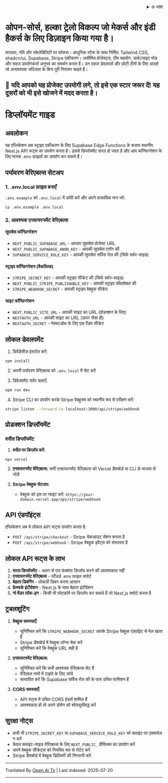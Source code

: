 <div align="right">
  <details>
    <summary >🌐 भाषा</summary>
    <div>
      <div align="center">
        <a href="https://openaitx.github.io/view.html?user=Uaghazade1&project=kanba&lang=en">English</a>
        | <a href="https://openaitx.github.io/view.html?user=Uaghazade1&project=kanba&lang=zh-CN">简体中文</a>
        | <a href="https://openaitx.github.io/view.html?user=Uaghazade1&project=kanba&lang=zh-TW">繁體中文</a>
        | <a href="https://openaitx.github.io/view.html?user=Uaghazade1&project=kanba&lang=ja">日本語</a>
        | <a href="https://openaitx.github.io/view.html?user=Uaghazade1&project=kanba&lang=ko">한국어</a>
        | <a href="https://openaitx.github.io/view.html?user=Uaghazade1&project=kanba&lang=hi">हिन्दी</a>
        | <a href="https://openaitx.github.io/view.html?user=Uaghazade1&project=kanba&lang=th">ไทย</a>
        | <a href="https://openaitx.github.io/view.html?user=Uaghazade1&project=kanba&lang=fr">Français</a>
        | <a href="https://openaitx.github.io/view.html?user=Uaghazade1&project=kanba&lang=de">Deutsch</a>
        | <a href="https://openaitx.github.io/view.html?user=Uaghazade1&project=kanba&lang=es">Español</a>
        | <a href="https://openaitx.github.io/view.html?user=Uaghazade1&project=kanba&lang=it">Itapano</a>
        | <a href="https://openaitx.github.io/view.html?user=Uaghazade1&project=kanba&lang=ru">Русский</a>
        | <a href="https://openaitx.github.io/view.html?user=Uaghazade1&project=kanba&lang=pt">Português</a>
        | <a href="https://openaitx.github.io/view.html?user=Uaghazade1&project=kanba&lang=nl">Nederlands</a>
        | <a href="https://openaitx.github.io/view.html?user=Uaghazade1&project=kanba&lang=pl">Polski</a>
        | <a href="https://openaitx.github.io/view.html?user=Uaghazade1&project=kanba&lang=ar">العربية</a>
        | <a href="https://openaitx.github.io/view.html?user=Uaghazade1&project=kanba&lang=fa">فارسی</a>
        | <a href="https://openaitx.github.io/view.html?user=Uaghazade1&project=kanba&lang=tr">Türkçe</a>
        | <a href="https://openaitx.github.io/view.html?user=Uaghazade1&project=kanba&lang=vi">Tiếng Việt</a>
        | <a href="https://openaitx.github.io/view.html?user=Uaghazade1&project=kanba&lang=id">Bahasa Indonesia</a>
      </div>
    </div>
  </details>
</div>

# ओपन-सोर्स, हल्का ट्रेलो विकल्प जो मेकर्स और इंडी हैकर्स के लिए डिज़ाइन किया गया है।

सरलता, गति और स्केलेबिलिटी पर फोकस।
आधुनिक स्टैक के साथ निर्मित: Tailwind CSS, shadcn/ui, Supabase, Stripe एकीकरण।
असीमित प्रोजेक्ट्स, टीम सहयोग, डार्क/लाइट मोड और सहज उपयोगकर्ता अनुभव का समर्थन करता है।
उन एकल डेवलपर्स और छोटी टीमों के लिए आदर्श जो अनावश्यक जटिलता के बिना पूरी नियंत्रण चाहते हैं।

## 🌟 यदि आपको यह प्रोजेक्ट उपयोगी लगे, तो इसे एक स्टार जरूर दें! यह दूसरों को भी इसे खोजने में मदद करता है।

# डिप्लॉयमेंट गाइड

## अवलोकन
यह एप्लिकेशन अब स्ट्राइप एकीकरण के लिए Supabase Edge Functions के बजाय स्थानीय Next.js API रूट्स का उपयोग करता है। इससे डिप्लॉयमेंट सरल हो जाता है और आप कॉन्फ़िगरेशन के लिए मानक .env फ़ाइलों का उपयोग कर सकते हैं।

## पर्यावरण वेरिएबल्स सेटअप

### 1. .env.local फ़ाइल बनाएँ
`.env.example` को `.env.local` में कॉपी करें और अपने वास्तविक मान भरें:


```bash
cp .env.example .env.local
```
### 2. आवश्यक एनवायरनमेंट वेरिएबल्स

#### सुपाबेस कॉन्फ़िगरेशन
- `NEXT_PUBLIC_SUPABASE_URL` - आपका सुपाबेस प्रोजेक्ट URL
- `NEXT_PUBLIC_SUPABASE_ANON_KEY` - आपकी सुपाबेस एनॉन की
- `SUPABASE_SERVICE_ROLE_KEY` - आपकी सुपाबेस सर्विस रोल की (सिर्फ सर्वर-साइड)

#### स्ट्राइप कॉन्फ़िगरेशन (वैकल्पिक)
- `STRIPE_SECRET_KEY` - आपकी स्ट्राइप सीक्रेट की (सिर्फ सर्वर-साइड)
- `NEXT_PUBLIC_STRIPE_PUBLISHABLE_KEY` - आपकी स्ट्राइप पब्लिशेबल की
- `STRIPE_WEBHOOK_SECRET` - आपकी स्ट्राइप वेबहुक सीक्रेट

#### साइट कॉन्फ़िगरेशन
- `NEXT_PUBLIC_SITE_URL` - आपकी साइट का URL (प्रोडक्शन के लिए)
- `NEXTAUTH_URL` - आपकी साइट का URL (ऊपर जैसा ही)
- `NEXTAUTH_SECRET` - नेक्स्टऑथ के लिए एक रैंडम सीक्रेट

## लोकल डेवलपमेंट

1. डिपेंडेंसीज़ इंस्टॉल करें:

```bash
npm install
```
2. अपनी पर्यावरण वेरिएबल्स को `.env.local` में सेट करें

3. डिवेलपमेंट सर्वर चलाएँ:

```bash
npm run dev
```
4. Stripe CLI का उपयोग करके Stripe वेबहुक्स को स्थानीय रूप से परीक्षण करें:

```bash
stripe listen --forward-to localhost:3000/api/stripe/webhook
```
## प्रोडक्शन डिप्लॉयमेंट


### वर्सेल डिप्लॉयमेंट

1. **वर्सेल पर डिप्लॉय करें:**

```bash
npx vercel
```
2. **एनवायरनमेंट वेरिएबल्स:**
   सभी एनवायरनमेंट वेरिएबल्स को Vercel डैशबोर्ड या CLI के माध्यम से जोड़ें

3. **Stripe वेबहुक सेटअप:**
   - वेबहुक को इस पर प्वाइंट करें: `https://your-domain.vercel.app/api/stripe/webhook`

## API एंडपॉइंट्स

एप्लिकेशन अब ये लोकल API रूट्स उपयोग करता है:

- `POST /api/stripe/checkout` - Stripe चेकआउट सेशन बनाता है
- `POST /api/stripe/webhook` - Stripe वेबहुक इवेंट्स को संभालता है

## लोकल API रूट्स के लाभ

1. **सरल डिप्लॉयमेंट** - अलग से एज फंक्शंस डिप्लॉय करने की आवश्यकता नहीं
2. **एनवायरनमेंट वेरिएबल्स** - स्टैंडर्ड .env फ़ाइल सपोर्ट
3. **बेहतर डिबगिंग** - लोकली डिबग करना आसान
4. **फ्रेमवर्क इंटीग्रेशन** - Next.js के साथ बेहतर इंटीग्रेशन
5. **नो वेंडर लॉक-इन** - किसी भी प्लेटफ़ॉर्म पर डिप्लॉय कर सकते हैं जो Next.js सपोर्ट करता है

## ट्रबलशूटिंग

1. **वेबहुक समस्याएँ:**
   - सुनिश्चित करें कि `STRIPE_WEBHOOK_SECRET` आपके Stripe वेबहुक एंडपॉइंट से मेल खाता है
   - Stripe डैशबोर्ड में वेबहुक लॉग्स चेक करें
   - सुनिश्चित करें कि वेबहुक URL सही है

2. **एनवायरनमेंट वेरिएबल्स:**
   - सुनिश्चित करें कि सभी आवश्यक वेरिएबल्स सेट हैं
   - वेरिएबल नामों में टाइपो के लिए जांचें
   - सत्यापित करें कि Supabase सर्विस रोल की के पास उचित परमिशन हैं

3. **CORS समस्याएँ:**
   - API रूट्स में उचित CORS हेडर्स शामिल हैं
   - आवश्यकता हो तो अपने डोमेन को श्वेतसूचीबद्ध करें

## सुरक्षा नोट्स

- कभी भी `STRIPE_SECRET_KEY` या `SUPABASE_SERVICE_ROLE_KEY` को क्लाइंट पर एक्सपोज़ न करें
- केवल क्लाइंट-साइड वेरिएबल्स के लिए `NEXT_PUBLIC_` प्रीफिक्स का उपयोग करें
- अपने वेबहुक सीक्रेट्स को नियमित रूप से रोटेट करें
- Stripe डैशबोर्ड में वेबहुक डिलिवरी की निगरानी करें



---

Tranlated By [Open Ai Tx](https://github.com/OpenAiTx/OpenAiTx) | Last indexed: 2025-07-20

---
